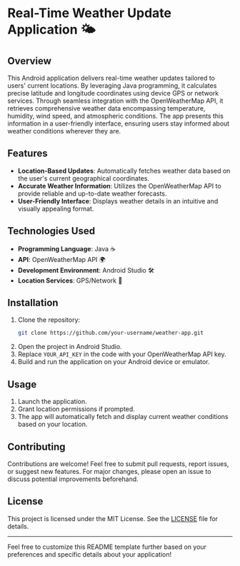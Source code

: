 # Real-Time Weather Update Application 🌤️

## Overview
This Android application delivers real-time weather updates tailored to users' current locations. By leveraging Java programming, it calculates precise latitude and longitude coordinates using device GPS or network services. Through seamless integration with the OpenWeatherMap API, it retrieves comprehensive weather data encompassing temperature, humidity, wind speed, and atmospheric conditions. The app presents this information in a user-friendly interface, ensuring users stay informed about weather conditions wherever they are.

## Features
- **Location-Based Updates**: Automatically fetches weather data based on the user's current geographical coordinates.
- **Accurate Weather Information**: Utilizes the OpenWeatherMap API to provide reliable and up-to-date weather forecasts.
- **User-Friendly Interface**: Displays weather details in an intuitive and visually appealing format.

## Technologies Used
- **Programming Language**: Java ☕
- **API**: OpenWeatherMap API 🌍
- **Development Environment**: Android Studio 🛠️
- **Location Services**: GPS/Network 📍

## Installation
1. Clone the repository:
   ```bash
   git clone https://github.com/your-username/weather-app.git
   ```
2. Open the project in Android Studio.
3. Replace `YOUR_API_KEY` in the code with your OpenWeatherMap API key.
4. Build and run the application on your Android device or emulator.

## Usage
1. Launch the application.
2. Grant location permissions if prompted.
3. The app will automatically fetch and display current weather conditions based on your location.

## Contributing
Contributions are welcome! Feel free to submit pull requests, report issues, or suggest new features. For major changes, please open an issue to discuss potential improvements beforehand.

## License
This project is licensed under the MIT License. See the [LICENSE](./LICENSE) file for details.

---

Feel free to customize this README template further based on your preferences and specific details about your application!

